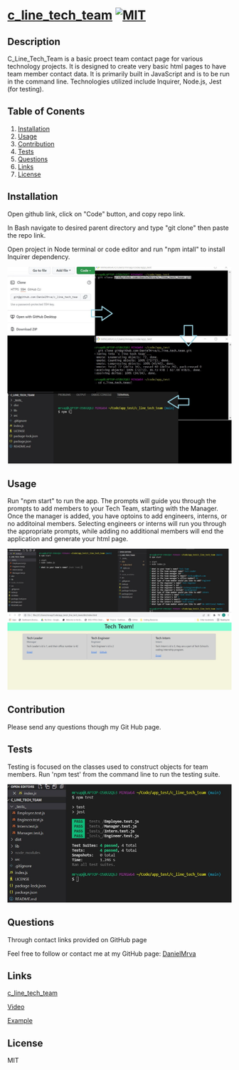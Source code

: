 # [c_line_tech_team](https://github.com/DanielMrva/c_line_tech_team) [![MIT](https://img.shields.io/badge/License-MIT-brightgreen)](https://opensource.org/licenses/MIT)
  
  ## Description
  C_Line_Tech_Team is a basic proect team contact page for various technology projects.  It is designed to create very basic html pages to have team member contact data.  It is primarily built in JavaScript and is to be run in the command line.  Technologies utilized include Inquirer, Node.js, Jest (for testing).

  ## Table of Conents
   1. [Installation](#installation)
   1. [Usage](#usage)
   1. [Contribution](#contribution)
   1. [Tests](#tests)
   1. [Questions](#questions)
   1. [Links](#links)
   1. [License](#license)
  
  ## Installation
  Open github link, click on "Code" button, and copy repo link.

  In Bash navigate to desired parent directory and type "git clone" then paste the repo link.

  Open project in Node terminal or code editor and run "npm intall" to install Inquirer dependency.

  ![Install](./assets/install.jpg)
  
  ## Usage 
  Run "npm start" to run the app.
  The prompts will guide you through the prompts to add members to your Tech Team, starting with the Manager.  Once the manager is added, you have optoins to add engineers, interns, or no additoinal members.  Selecting engineers or interns will run you through the appropriate prompts, while adding no additional members will end the application and generate your html page.

  ![Usage](./assets/usage.jpg)

  ## Contribution
  Please send any questions though my Git Hub page.
  
  ## Tests
  Testing is focused on the classes used to construct objects for team members.  Run 'npm test' from the command line to run the testing suite. 

  ![Testing](./assets/tests.jpg)
  
  ## Questions
  Through contact links provided on GitHub page

  Feel free to follow or contact me at my GitHub page: [DanielMrva](https://github.com/DanielMrva)
  
  
  ## Links
  [c_line_tech_team](https://github.com/DanielMrva/c_line_tech_team)

  [Video](https://watch.screencastify.com/v/NiIu2nOoXON0lsOaEFYC)

  [Example](https://danielmrva.github.io/c_line_tech_team/)
  
  ## License 
  MIT